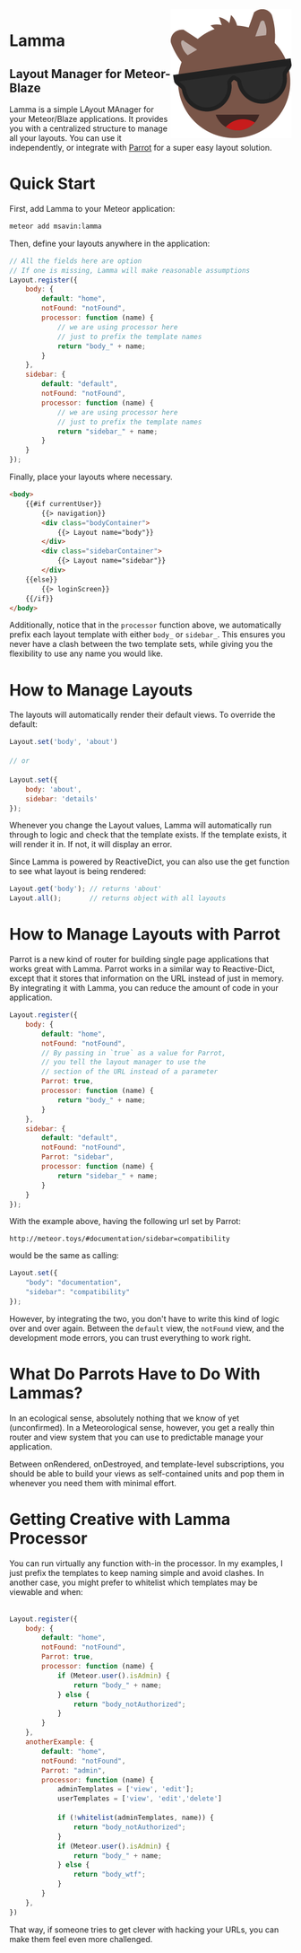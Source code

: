 <img align="right" width="216" src="https://raw.githubusercontent.com/msavin/Lamma/master/Lamma.png">

# Lamma 

## Layout Manager for Meteor-Blaze

Lamma is a simple LAyout MAnager for your Meteor/Blaze applications. It provides you with a centralized structure to manage all your layouts. You can use it independently, or integrate with <a href="https://github.com/msavin/Parrot">Parrot</a> for a super easy layout solution.

# Quick Start

First, add Lamma to your Meteor application:

```bash
meteor add msavin:lamma
```

Then, define your layouts anywhere in the application: 

```javascript
// All the fields here are option
// If one is missing, Lamma will make reasonable assumptions
Layout.register({
    body: {
        default: "home",     
        notFound: "notFound",     
        processor: function (name) {
            // we are using processor here
            // just to prefix the template names
            return "body_" + name;
        }
    },
    sidebar: {
        default: "default",
        notFound: "notFound",
        processor: function (name) {
            // we are using processor here
            // just to prefix the template names
            return "sidebar_" + name;
        }
    }
});
```

Finally, place your layouts where necessary.

```html
<body>
    {{#if currentUser}}
        {{> navigation}}
        <div class="bodyContainer">
            {{> Layout name="body"}}
        </div>
        <div class="sidebarContainer">
            {{> Layout name="sidebar"}}
        </div>
    {{else}}
        {{> loginScreen}}
    {{/if}}
</body>
```

Additionally, notice that in the `processor` function above, we automatically prefix each layout template with either `body_` or `sidebar_`. This ensures you never have a clash between the two template sets, while giving you the flexibility to use any name you would like.

# How to Manage Layouts 

The layouts will automatically render their default views. To override the default: 

```javascript
Layout.set('body', 'about')

// or 

Layout.set({
    body: 'about',
    sidebar: 'details'
});
```

Whenever you change the Layout values, Lamma will automatically run through to logic and check that the template exists. If the template exists, it will render it in. If not, it will display an error.

Since Lamma is powered by ReactiveDict, you can also use the get function to see what layout is being rendered:

```javascript
Layout.get('body'); // returns 'about'
Layout.all();       // returns object with all layouts
```

# How to Manage Layouts with Parrot

Parrot is a new kind of router for building single page applications that works great with Lamma. Parrot works in a similar way to Reactive-Dict, except that it stores that information on the URL instead of just in memory. By integrating it with Lamma, you can reduce the amount of code in your application.

```javascript
Layout.register({
    body: {
        default: "home",     
        notFound: "notFound",
        // By passing in `true` as a value for Parrot,
        // you tell the layout manager to use the 
        // section of the URL instead of a parameter
        Parrot: true,
        processor: function (name) {
            return "body_" + name;
        }
    },
    sidebar: {
        default: "default",
        notFound: "notFound",
        Parrot: "sidebar",
        processor: function (name) {
            return "sidebar_" + name;
        }
    }
});
```

With the example above, having the following url set by Parrot:

```
http://meteor.toys/#documentation/sidebar=compatibility
```

would be the same as calling:
    
```javascript
Layout.set({
    "body": "documentation",
    "sidebar": "compatibility"
});
```

However, by integrating the two, you don't have to write this kind of logic over and over again. Between the `default` view, the `notFound` view, and the development mode errors, you can trust everything to work right.

# What Do Parrots Have to Do With Lammas? 

In an ecological sense, absolutely nothing that we know of yet (unconfirmed). In a Meteorological sense, however, you get a really thin router and view system that you can use to predictable manage your application. 

Between onRendered, onDestroyed, and template-level subscriptions, you should be able to build your views as self-contained units and pop them in whenever you need them with minimal effort.

# Getting Creative with Lamma Processor

You can run virtually any function with-in the processor. In my examples, I just prefix the templates to keep naming simple and avoid clashes. In another case, you might prefer to whitelist which templates may be viewable and when:

```javascript

Layout.register({
    body: {
        default: "home",     
        notFound: "notFound",
        Parrot: true,
        processor: function (name) {
            if (Meteor.user().isAdmin) {
                return "body_" + name;
            } else { 
                return "body_notAuthorized";
            }
        }
    },
    anotherExample: {
        default: "home",     
        notFound: "notFound",
        Parrot: "admin",
        processor: function (name) {
            adminTemplates = ['view', 'edit'];
            userTemplates = ['view', 'edit','delete']
            
            if (!whitelist(adminTemplates, name)) {
                return "body_notAuthorized";
            }
            if (Meteor.user().isAdmin) {
                return "body_" + name;
            } else { 
                return "body_wtf";
            }
        }
    },
})
```

That way, if someone tries to get clever with hacking your URLs, you can make them feel even more challenged. 